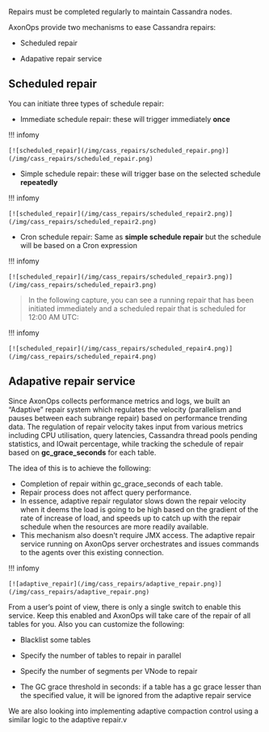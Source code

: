 Repairs must be completed regularly to maintain Cassandra nodes.

AxonOps provide two mechanisms to ease Cassandra repairs:

* Scheduled repair

* Adapative repair service


## Scheduled repair

You can initiate three types of schedule repair:

* Immediate schedule repair: these will trigger immediately **once**

!!! infomy 

    [![scheduled_repair](/img/cass_repairs/scheduled_repair.png)](/img/cass_repairs/scheduled_repair.png)


* Simple schedule repair: these will trigger base on the selected schedule **repeatedly**

!!! infomy 

    [![scheduled_repair](/img/cass_repairs/scheduled_repair2.png)](/img/cass_repairs/scheduled_repair2.png)

* Cron schedule repair: Same as **simple schedule repair** but the schedule will be based on a Cron expression

!!! infomy 

    [![scheduled_repair](/img/cass_repairs/scheduled_repair3.png)](/img/cass_repairs/scheduled_repair3.png)

> In the following capture, you can see a running repair that has been initiated immediately and a scheduled repair that is scheduled for 12:00 AM UTC:

!!! infomy 

    [![scheduled_repair](/img/cass_repairs/scheduled_repair4.png)](/img/cass_repairs/scheduled_repair4.png)



## Adapative repair service

Since AxonOps collects performance metrics and logs, we built an “Adaptive” repair system which regulates the velocity (parallelism and pauses between each subrange repair) based on performance trending data. The regulation of repair velocity takes input from various metrics including CPU utilisation, query latencies, Cassandra thread pools pending statistics, and IOwait percentage, while tracking the schedule of repair based on **gc_grace_seconds** for each table.

The idea of this is to achieve the following:

* Completion of repair within gc_grace_seconds of each table.
* Repair process does not affect query performance.
* In essence, adaptive repair regulator slows down the repair velocity when it deems the load is going to be high based on the gradient of the rate of increase of load, and speeds up to catch up with the repair schedule when the resources are more readily available.
* This mechanism also doesn't require JMX access. The adaptive repair service running on AxonOps server orchestrates and issues commands to the agents over this existing connection.

!!! infomy 

    [![adaptive_repair](/img/cass_repairs/adaptive_repair.png)](/img/cass_repairs/adaptive_repair.png)

From a user’s point of view, there is only a single switch to enable this service. Keep this enabled and AxonOps will take care of the repair of all tables for you. Also you can customize the following:

* Blacklist some tables

* Specify the number of tables to repair in parallel

* Specify the number of segments per VNode to repair

* The GC grace threshold in seconds: if a table has a gc grace lesser than the specified value, it will be ignored from the adaptive repair service

We are also looking into implementing adaptive compaction control using a similar logic to the adaptive repair.v